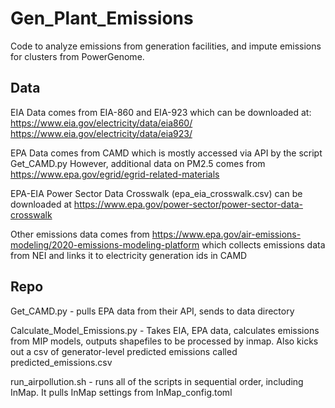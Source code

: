 # Gen_Plant_Emissions
Code to analyze emissions from generation facilities, and impute emissions for clusters from PowerGenome.

## Data
EIA Data comes from EIA-860 and EIA-923 which can be downloaded at:
https://www.eia.gov/electricity/data/eia860/
https://www.eia.gov/electricity/data/eia923/

EPA Data comes from CAMD which is mostly accessed via API by the script Get_CAMD.py
However, additional data on PM2.5 comes from https://www.epa.gov/egrid/egrid-related-materials

EPA-EIA Power Sector Data Crosswalk (epa_eia_crosswalk.csv) can be downloaded at 
https://www.epa.gov/power-sector/power-sector-data-crosswalk

Other emissions data comes from 
https://www.epa.gov/air-emissions-modeling/2020-emissions-modeling-platform
which collects emissions data from NEI and links it to electricity generation ids in CAMD

## Repo

Get_CAMD.py - pulls EPA data from their API, sends to data directory

Calculate_Model_Emissions.py - Takes EIA, EPA data, calculates emissions from MIP models, outputs shapefiles to be processed by inmap.  Also kicks out a csv of generator-level predicted emissions called predicted_emissions.csv

run_airpollution.sh - runs all of the scripts in sequential order, including InMap.  It pulls InMap settings from InMap_config.toml

